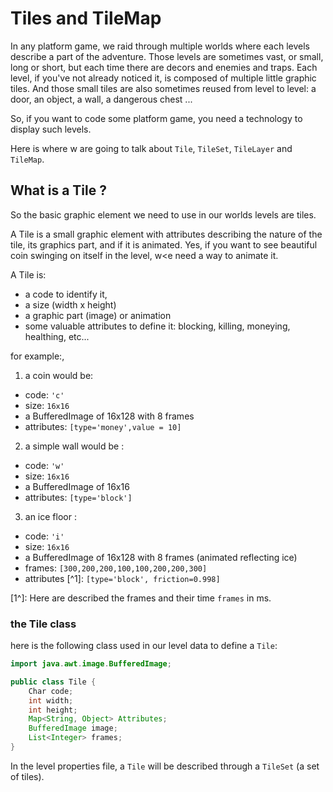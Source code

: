 # Tiles and TileMap

In any platform game, we raid through multiple worlds where each levels describe a part of the adventure. Those levels
are sometimes vast, or small, long or short, but each time there are decors and enemies and traps. Each level, if you've
not already noticed it, is composed of multiple little graphic tiles. And those small tiles are also sometimes reused
from level to level: a door, an object, a wall, a dangerous chest ...

So, if you want to code some platform game, you need a technology to display such levels.

Here is where w are going to talk about `Tile`, `TileSet`, `TileLayer` and `TileMap`.

## What is a Tile ?

So the basic graphic element we need to use in our worlds levels are tiles.

A Tile is a small graphic element with attributes describing the nature of the tile, its graphics part, and if it is
animated. Yes, if you want to see beautiful coin swinging on itself in the level, w<e need a way to animate it.

A Tile is:

- a code to identify it,
- a size (width x height)
- a graphic part (image) or animation
- some valuable attributes to define it: blocking, killing, moneying, healthing, etc...

for example:,

1. a coin would be:

- code: `'c'`
- size: `16x16`
- a BufferedImage of 16x128 with 8 frames
- attributes: `[type='money',value = 10]`

2. a simple wall would be :

- code: `'w'`
- size: `16x16`
- a BufferedImage of 16x16
- attributes: `[type='block']`

3. an ice floor :

- code: `'i'`
- size: `16x16`
- a BufferedImage of 16x128 with 8 frames (animated reflecting ice)
- frames: `[300,200,200,100,100,200,200,300]`
- attributes [^1]: `[type='block', friction=0.998]`

[1^]: Here are described the frames and their time `frames` in ms.

### the Tile class

here is the following class used in our level data to define a `Tile`:

```java
import java.awt.image.BufferedImage;

public class Tile {
    Char code;
    int width;
    int height;
    Map<String, Object> Attributes;
    BufferedImage image;
    List<Integer> frames;
}
```

In the level properties file, a `Tile` will be described through a `TileSet` (a set of tiles).

